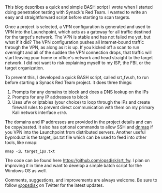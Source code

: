 This blog describes a quick and simple BASH script I wrote when I started doing penetration testing with Synack's Red Team. I wanted to write an easy and straightforward script before starting to scan targets.

Once a project is selected, a VPN configuration is generated and used to VPN into the Launchpoint, which acts as a gateway for all traffic destined for the target's network. The VPN is stable and has not failed me yet, but what if it did? The VPN configuration pushes all Internet-bound traffic through the VPN, as along as it is up.  If you kicked off a scan to run overnight and all of the sudden the VPN connection drops, that traffic will start leaving your home or office's network and head straight to the target network.  I did not want to risk explaining myself to my ISP, the FBI, or the target organization.

To prevent this, I developed a quick BASH script, called srt_fw.sh, to run before starting a Synack Red Team project.  It does three things:

1. Prompts for any domains to block and does a DNS lookup on the IPs
2. Prompts for any IP addresses to block
3. Uses ufw or iptables (your choice) to loop through the IPs and create firewall rules to prevent direct communication with them on my primary Kali network interface `eth0`.

The domains and IP addresses are provided in the project details and can be copy/pasted. It also has optional commands to allow SSH and [dnmap](http://sourceforge.net/projects/dnmap/) if you VPN into the Launchpoint from distributed servers. Another useful byproduct is the target_ips.txt file which can be used to feed into other tools, like nmap:

    nmap -iL target_ips.txt

The code can be found here https://github.com/opsdisk/srt_fw. I plan on improving it in time and want to develop a simple batch script for the Windows OS as well.

Comments, suggestions, and improvements are always welcome.  Be sure to follow [@opsdisk](https://twitter.com/opsdisk) on Twitter for the latest updates.

